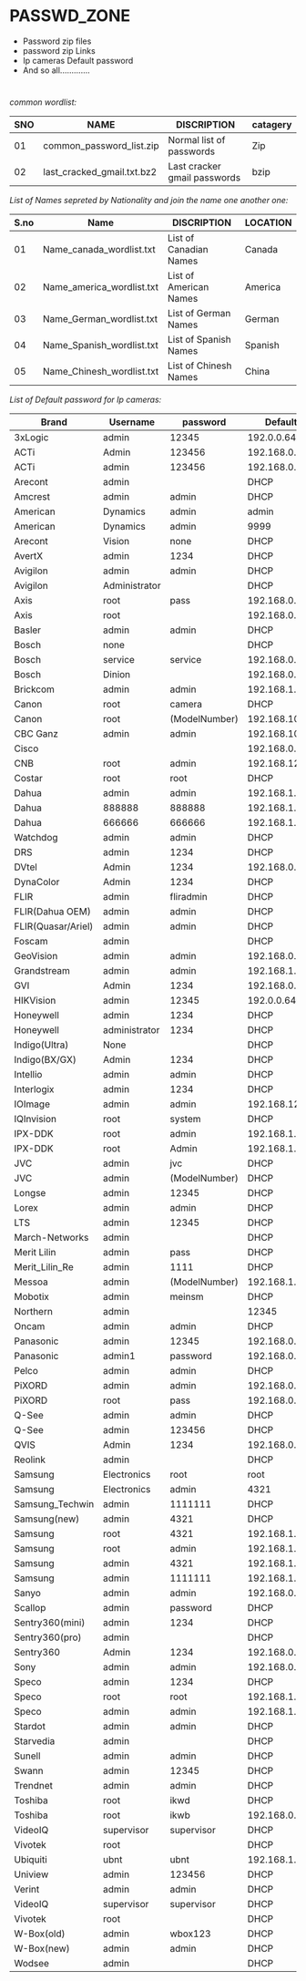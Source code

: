 # PASSWD_ZONE

* Password zip files
* password zip Links
* Ip cameras Default password
* And so all.............
#

_common wordlist:_

| SNO |            NAME             |             DISCRIPTION             |       catagery     |
| --- | --------------------------- | ----------------------------------- |---------------------
|  01 | common_password_list.zip    |    Normal list of passwords         |        Zip         |
|  02 | last_cracked_gmail.txt.bz2  |    Last cracker gmail passwords     |        bzip        |


_List of Names sepreted by Nationality and join the name one another one:_

| S.no |          Name              |         DISCRIPTION                 |     LOCATION      |
|------|----------------------------|-------------------------------------|-------------------|
|  01  | Name_canada_wordlist.txt   | List of Canadian Names              |      Canada       |
|  02  | Name_america_wordlist.txt  | List of American Names              |      America      |
|  03  | Name_German_wordlist.txt   | List of German Names                |      German       |
|  04  | Name_Spanish_wordlist.txt  | List of Spanish Names               |      Spanish      |
|  05  | Name_Chinesh_wordlist.txt  | List of Chinesh Names               |      China        |

_List of Default password for Ip cameras:_

|   Brand     |   Username	    |   password	   |   Default IP    |
|-------------|-----------------|----------------|-----------------|
| 3xLogic	    |     admin	      |   12345	       |  192.0.0.64     |
| ACTi	      |     Admin	      |   123456    	 |  192.168.0.100  |
|ACTi	|admin	|123456	|192.168.0.100|
|Arecont	|admin		| |DHCP|
|Amcrest	|admin	|admin	|DHCP|
|American |Dynamics	|admin	|admin	|DHCP|
|American| Dynamics|	admin|	9999|	DHCP|
|Arecont| Vision|	none|		DHCP|
|AvertX|	admin|	1234|	DHCP|
|Avigilon	|admin	|admin	|DHCP|
|Avigilon|	Administrator	||	DHCP
|Axis	|root	|pass	|192.168.0.90
|Axis|	root	||	192.168.0.90
|Basler	|admin	|admin|	DHCP
|Bosch	|none||		DHCP
|Bosch	|service	|service|	192.168.0.1
|Bosch	|Dinion	||	192.168.0.1
|Brickcom	|admin	|admin	|192.168.1.1
|Canon	|root	|camera|	DHCP
|Canon	|root	|(ModelNumber)|	192.168.100.1
|CBC Ganz	|admin	|admin	|192.168.100.x
|Cisco	||	|	192.168.0.100
|CNB	|root|	admin|	192.168.123.100
|Costar	|root	|root	|DHCP
|Dahua	|admin|	admin	|192.168.1.108
|Dahua|	888888|	888888	|192.168.1.108
|Dahua	|666666|	666666|	192.168.1.108
|Watchdog|admin	|admin|	DHCP
|DRS|	admin	|1234	|DHCP
|DVtel	|Admin	|1234|	192.168.0.250
|DynaColor|	Admin|	1234|	DHCP
|FLIR	|admin	|fliradmin	|DHCP
|FLIR(Dahua OEM)	|admin|	admin	|DHCP
|FLIR(Quasar/Ariel)|	admin	|admin	|DHCP
|Foscam	|admin		||DHCP|
|GeoVision|	admin|	admin|	192.168.0.10
|Grandstream|	admin|	admin|	192.168.1.168
|GVI	|Admin|	1234|	192.168.0.250
|HIKVision|	admin	|12345	|192.0.0.64
|Honeywell	|admin	|1234|	DHCP
|Honeywell	|administrator	|1234|	DHCP
|Indigo(Ultra)	|None||		DHCP
|Indigo(BX/GX)	|Admin	|1234|	DHCP
|Intellio|	admin|	admin	|DHCP
|Interlogix|	admin|	1234	|DHCP
|IOImage|	admin	|admin	|192.168.123.10
|IQInvision|	root|	system|	DHCP
|IPX-DDK|	root|	admin	|192.168.1.168
|IPX-DDK|	root	|Admin	|192.168.1.168
|JVC	|admin	|jvc	|DHCP
|JVC	|admin	|(ModelNumber)|	DHCP
|Longse	|admin	|12345	|DHCP
|Lorex	|admin	|admin|	DHCP
|LTS	|admin	|12345	|DHCP
|March-Networks|	admin||		DHCP
|Merit Lilin |admin	|pass	|DHCP
|Merit_Lilin_Re|	admin|	1111	|DHCP
|Messoa	|admin	|(ModelNumber)|	192.168.1.30
|Mobotix	|admin	|meinsm|	DHCP
|Northern	|admin	||12345	|DHCP
|Oncam	|admin	|admin|	DHCP
|Panasonic	|admin	|12345	|192.168.0.253
|Panasonic|	admin1|	password|	192.168.0.253
|Pelco	|admin	|admin	|DHCP
|PiXORD	|admin	|admin|	192.168.0.200
|PiXORD	|root|	pass	|192.168.0.200
|Q-See	|admin|	admin	|DHCP
|Q-See	|admin	|123456	|DHCP
|QVIS|	Admin|	1234|	192.168.0.250
|Reolink	|admin		||DHCP
|Samsung |Electronics|	root	|root|	DHCP
|Samsung |Electronics	|admin	|4321|	DHCP
|Samsung_Techwin|admin|	1111111	|DHCP
|Samsung(new)|	admin	|4321|	DHCP
|Samsung	|root	|4321	|192.168.1.200
|Samsung	|root	|admin	|192.168.1.200
|Samsung	|admin|	4321|	192.168.1.200
|Samsung	|admin	|1111111|	192.168.1.200
|Sanyo	|admin|	admin|	192.168.0.2
|Scallop	|admin	|password	|DHCP
|Sentry360(mini)|	admin	|1234|	DHCP
|Sentry360(pro)| admin	||	DHCP
|Sentry360	|Admin|	1234|	192.168.0.250
|Sony	|admin	|admin	|192.168.0.100
|Speco|	admin|	1234|	DHCP
|Speco|	root|	root	|192.168.1.7
|Speco	|admin|	admin	|192.168.1.7
|Stardot	|admin	|admin|	DHCP
|Starvedia|	admin	||	DHCP
|Sunell	|admin	|admin	|DHCP
|Swann|	admin|	12345|	DHCP
|Trendnet	|admin	|admin	|DHCP
|Toshiba	|root|	ikwd	|DHCP
|Toshiba	|root|	ikwb	|192.168.0.30
|VideoIQ	|supervisor|	supervisor|	DHCP
|Vivotek	|root||		DHCP
|Ubiquiti	|ubnt	|ubnt	|192.168.1.20
|Uniview	|admin|	123456|	DHCP
|Verint	|admin	|admin	|DHCP|
|VideoIQ|	supervisor|	supervisor|	DHCP
|Vivotek|	root| |		DHCP
|W-Box(old)|	admin|	wbox123|	DHCP
|W-Box(new)|	admin|	admin	|DHCP
|Wodsee|	admin|	|	DHCP

